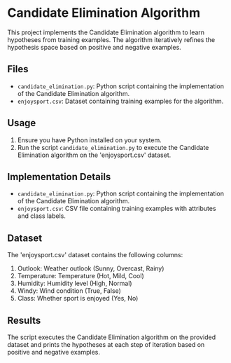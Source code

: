 # Candidate Elimination Algorithm

This project implements the Candidate Elimination algorithm to learn hypotheses from training examples. The algorithm iteratively refines the hypothesis space based on positive and negative examples.

## Files

- `candidate_elimination.py`: Python script containing the implementation of the Candidate Elimination algorithm.
- `enjoysport.csv`: Dataset containing training examples for the algorithm.

## Usage

1. Ensure you have Python installed on your system.
2. Run the script `candidate_elimination.py` to execute the Candidate Elimination algorithm on the 'enjoysport.csv' dataset.

## Implementation Details

- `candidate_elimination.py`: Python script containing the implementation of the Candidate Elimination algorithm.
- `enjoysport.csv`: CSV file containing training examples with attributes and class labels.

## Dataset

The 'enjoysport.csv' dataset contains the following columns:

1. Outlook: Weather outlook (Sunny, Overcast, Rainy)
2. Temperature: Temperature (Hot, Mild, Cool)
3. Humidity: Humidity level (High, Normal)
4. Windy: Wind condition (True, False)
5. Class: Whether sport is enjoyed (Yes, No)

## Results

The script executes the Candidate Elimination algorithm on the provided dataset and prints the hypotheses at each step of iteration based on positive and negative examples.
